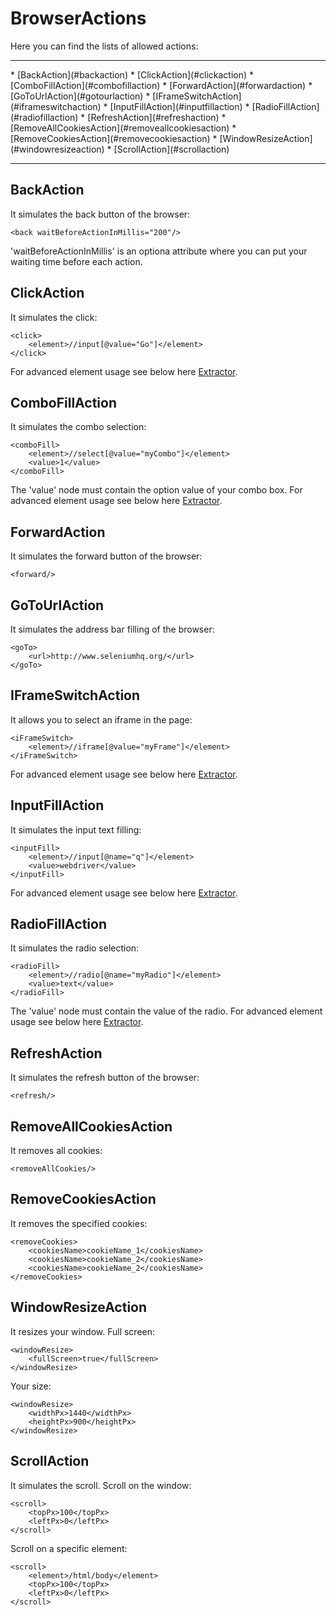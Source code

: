 # BrowserActions
Here you can find the lists of allowed actions:
<hr/>
* [BackAction](#backaction)
* [ClickAction](#clickaction)
* [ComboFillAction](#combofillaction)
* [ForwardAction](#forwardaction)
* [GoToUrlAction](#gotourlaction)
* [IFrameSwitchAction](#iframeswitchaction)
* [InputFillAction](#inputfillaction)
* [RadioFillAction](#radiofillaction)
* [RefreshAction](#refreshaction)
* [RemoveAllCookiesAction](#removeallcookiesaction)
* [RemoveCookiesAction](#removecookiesaction)
* [WindowResizeAction](#windowresizeaction)
* [ScrollAction](#scrollaction)
<hr/>

## BackAction
It simulates the back button of the browser:

	<back waitBeforeActionInMillis="200"/>

'waitBeforeActionInMillis' is an optiona attribute where you can put your waiting time before each action.

## ClickAction
It simulates the click:

	<click>
		<element>//input[@value="Go"]</element>
	</click>

For advanced element usage see below here [Extractor](docs/extractor.md).

## ComboFillAction
It simulates the combo selection:

	<comboFill>
		<element>//select[@value="myCombo"]</element>
		<value>1</value>
	</comboFill>

The 'value' node must contain the option value of your combo box.
For advanced element usage see below here [Extractor](docs/extractor.md).

## ForwardAction
It simulates the forward button of the browser:

	<forward/>

## GoToUrlAction
It simulates the address bar filling of the browser:

	<goTo>
		<url>http://www.seleniumhq.org/</url>
	</goTo>

## IFrameSwitchAction
It allows you to select an iframe in the page:

	<iFrameSwitch>
		<element>//iframe[@value="myFrame"]</element>
	</iFrameSwitch>

For advanced element usage see below here [Extractor](docs/extractor.md).

## InputFillAction
It simulates the input text filling:

	<inputFill>
		<element>//input[@name="q"]</element>
		<value>webdriver</value>
	</inputFill>

For advanced element usage see below here [Extractor](docs/extractor.md).

## RadioFillAction
It simulates the radio selection:

	<radioFill>
		<element>//radio[@name="myRadio"]</element>
		<value>text</value>
	</radioFill>

The 'value' node must contain the value of the radio.
For advanced element usage see below here [Extractor](docs/extractor.md).

## RefreshAction
It simulates the refresh button of the browser:

	<refresh/>

## RemoveAllCookiesAction
It removes all cookies:

	<removeAllCookies/>

## RemoveCookiesAction
It removes the specified cookies:

	<removeCookies>
		<cookiesName>cookieName_1</cookiesName>
		<cookiesName>cookieName_2</cookiesName>
		<cookiesName>cookieName_2</cookiesName>
	</removeCookies>

## WindowResizeAction
It resizes your window.
Full screen:

	<windowResize>
		<fullScreen>true</fullScreen>
	</windowResize>

Your size:
	
	<windowResize>
		<widthPx>1440</widthPx>
		<heightPx>900</heightPx>
	</windowResize>
	
## ScrollAction
It simulates the scroll.
Scroll on the window:

	<scroll>
		<topPx>100</topPx>
		<leftPx>0</leftPx>
	</scroll>
	
Scroll on a specific element:

	<scroll>
		<element>/html/body</element>
		<topPx>100</topPx>
		<leftPx>0</leftPx>
	</scroll>